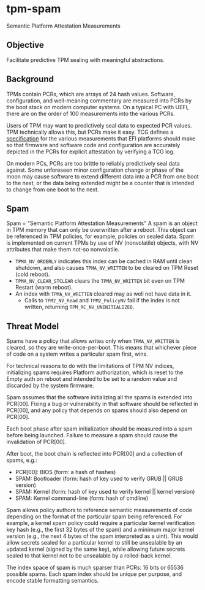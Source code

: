 # tpm-spam
Semantic Platform Attestation Measurements

## Objective
Facilitate predictive TPM sealing with meaningful abstractions.

## Background
TPMs contain PCRs, which are arrays of 24 hash values. Software, configuration,
and well-meaning commentary are measured into PCRs by the boot stack on modern
computer systems. On a typical PC with UEFI, there are on the order of 100
measurements into the various PCRs.

Users of TPM may want to predictively seal data to expected PCR values. TPM
technically allows this, but PCRs make it easy. TCG defines a
[specification](https://trustedcomputinggroup.org/resource/tcg-efi-platform-specification/)
for the various measurements that EFI platforms should make so that firmware
and software code and configuration are accurately depicted in the PCRs for
explicit attestation by verifying a TCG log.

On modern PCs, PCRs are too brittle to reliably predictively seal data against.
Some unforeseen minor configuration change or phase of the moon may cause
software to extend different data into a PCR from one boot to the next, or the
data being extended might be a counter that is intended to change from one boot
to the next.

## Spam
Spam = "Semantic Platform Attestation Measurements"
A spam is an object in TPM memory that can only be overwritten after a reboot.
This object can be referenced in TPM policies, for example, policies on sealed
data.
Spam is implemented on current TPMs by use of NV (nonvolatile) objects, with
NV attributes that make them not-so nonvolatile.
* `TPMA_NV_ORDERLY` indicates this index can be cached in RAM until clean shutdown, and also causes 
  `TPMA_NV_WRITTEN` to be cleared on TPM Reset (cold reboot).
* `TPMA_NV_CLEAR_STCLEAR` clears the `TPMA_NV_WRITTEN` bit even on TPM Restart (warm reboot).
* An index with `TPMA_NV_WRITTEN` cleared may as well not have data in it.
  * Calls to `TPM2_NV_Read` and `TPM2_PolicyNV` fail if the index is not written, returning
    `TPM_RC_NV_UNINITIALIZED`.

## Threat Model
Spams have a policy that allows writes only when `TPMA_NV_WRITTEN` is cleared, so they are
write-once-per-boot. This means that whichever piece of code on a system writes a particular spam
first, wins.

For technical reasons to do with the limitations of TPM NV indices, initializing spams requires
Platform authorization, which is reset to the Empty auth on reboot and intended to be set to a
random value and discarded by the system firmware.

Spam assumes that the software initializing all the spams is extended into PCR[00]. Fixing a bug or
vulnerability in that software should be reflected in PCR[00], and any policy that depends on spams
should also depend on PCR[00].

Each boot phase after spam initialization should be measured into a spam before being launched.
Failure to measure a spam should cause the invalidation of PCR[00].

After boot, the boot chain is reflected into PCR[00] and a collection of spams, e.g.:
* PCR[00]: BIOS (form: a hash of hashes)
* SPAM: Bootloader (form: hash of key used to verify GRUB || GRUB version)
* SPAM: Kernel (form: hash of key used to verify kernel || kernel version)
* SPAM: Kernel command-line (form: hash of cmdline)

Spam allows policy authors to reference semantic measurements of code depending on the format of
the particular spam being referenced. For example, a kernel spam policy could require a particular
kernel verification key hash (e.g., the first 32 bytes of the spam) and a minimum major kernel
version (e.g., the next 4 bytes of the spam interpreted as a uint). This would allow secrets sealed
for a particular kernel to still be unsealable by an updated kernel (signed by the same key), while
allowing future secrets sealed to that kernel not to be unsealable by a rolled-back kernel. 

The index space of spam is much sparser than PCRs: 16 bits or 65536 possible spams. Each spam index
should be unique per purpose, and encode stable formatting semantics.
